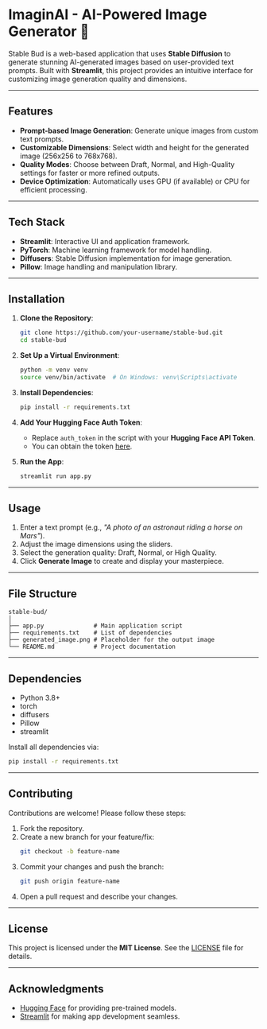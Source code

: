 # ImaginAI - AI-Powered Image Generator 🌌

Stable Bud is a web-based application that uses **Stable Diffusion** to generate stunning AI-generated images based on user-provided text prompts. Built with **Streamlit**, this project provides an intuitive interface for customizing image generation quality and dimensions.

---

## Features
- **Prompt-based Image Generation**: Generate unique images from custom text prompts.
- **Customizable Dimensions**: Select width and height for the generated image (256x256 to 768x768).
- **Quality Modes**: Choose between Draft, Normal, and High-Quality settings for faster or more refined outputs.
- **Device Optimization**: Automatically uses GPU (if available) or CPU for efficient processing.

---

## Tech Stack
- **Streamlit**: Interactive UI and application framework.
- **PyTorch**: Machine learning framework for model handling.
- **Diffusers**: Stable Diffusion implementation for image generation.
- **Pillow**: Image handling and manipulation library.

---

## Installation

1. **Clone the Repository**:
   ```bash
   git clone https://github.com/your-username/stable-bud.git
   cd stable-bud
   ```

2. **Set Up a Virtual Environment**:
   ```bash
   python -m venv venv
   source venv/bin/activate  # On Windows: venv\Scripts\activate
   ```

3. **Install Dependencies**:
   ```bash
   pip install -r requirements.txt
   ```

4. **Add Your Hugging Face Auth Token**:
   - Replace `auth_token` in the script with your **Hugging Face API Token**. 
   - You can obtain the token [here](https://huggingface.co/settings/tokens).

5. **Run the App**:
   ```bash
   streamlit run app.py
   ```

---

## Usage

1. Enter a text prompt (e.g., *"A photo of an astronaut riding a horse on Mars"*).
2. Adjust the image dimensions using the sliders.
3. Select the generation quality: Draft, Normal, or High Quality.
4. Click **Generate Image** to create and display your masterpiece.

---

## File Structure

```
stable-bud/
│
├── app.py              # Main application script
├── requirements.txt    # List of dependencies
├── generated_image.png # Placeholder for the output image
└── README.md           # Project documentation
```

---

## Dependencies

- Python 3.8+
- torch
- diffusers
- Pillow
- streamlit

Install all dependencies via:
```bash
pip install -r requirements.txt
```

---

## Contributing

Contributions are welcome! Please follow these steps:

1. Fork the repository.
2. Create a new branch for your feature/fix:
   ```bash
   git checkout -b feature-name
   ```
3. Commit your changes and push the branch:
   ```bash
   git push origin feature-name
   ```
4. Open a pull request and describe your changes.

---

## License

This project is licensed under the **MIT License**. See the [LICENSE](LICENSE) file for details.

---

## Acknowledgments

- [Hugging Face](https://huggingface.co/) for providing pre-trained models.
- [Streamlit](https://streamlit.io/) for making app development seamless.
